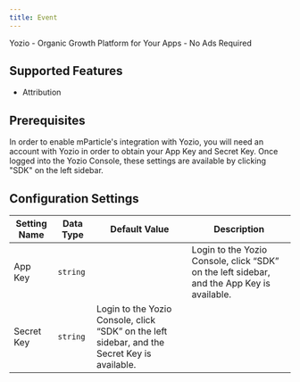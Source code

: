 ```yaml
---
title: Event
---
```


Yozio - Organic Growth Platform for Your Apps - No Ads Required

## Supported Features

* Attribution

## Prerequisites

In order to enable mParticle's integration with Yozio, you will need an account with Yozio in order to obtain your App Key and Secret Key.  Once logged into the Yozio Console, these settings are available by clicking "SDK" on the left sidebar.

## Configuration Settings

Setting Name| Data Type | Default Value | Description
|---|---|---|---
App Key| `string` | | Login to the Yozio Console, click “SDK” on the left sidebar, and the App Key is available.
Secret Key| `string` | Login to the Yozio Console, click “SDK” on the left sidebar, and the Secret Key is available.